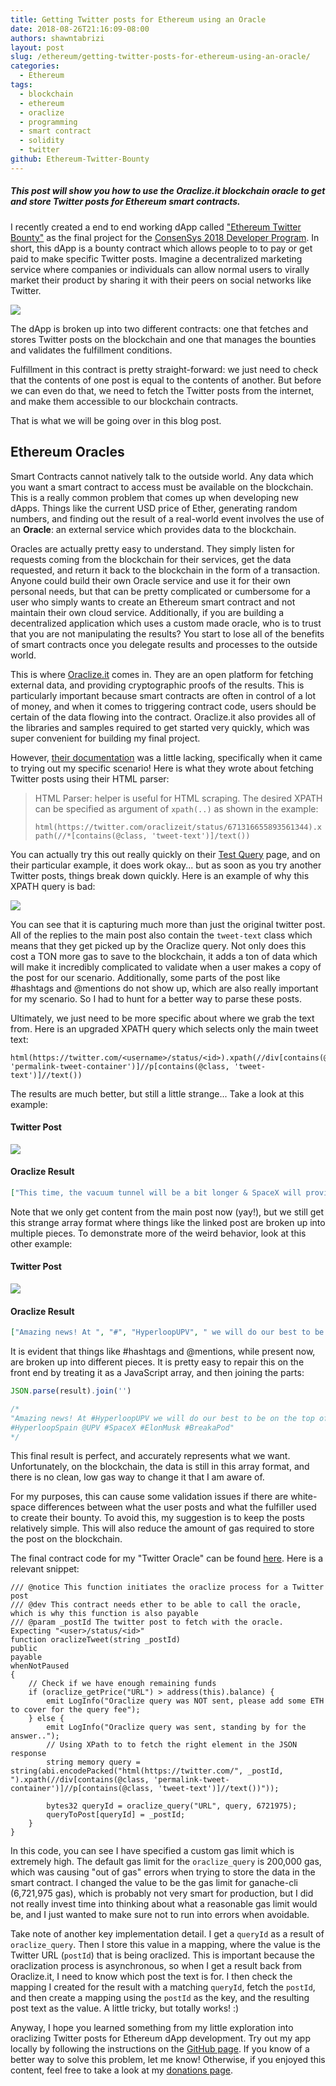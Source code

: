 ```yaml
---
title: Getting Twitter posts for Ethereum using an Oracle
date: 2018-08-26T21:16:09-08:00
authors: shawntabrizi
layout: post
slug: /ethereum/getting-twitter-posts-for-ethereum-using-an-oracle/
categories:
  - Ethereum
tags:
  - blockchain
  - ethereum
  - oraclize
  - programming
  - smart contract
  - solidity
  - twitter
github: Ethereum-Twitter-Bounty
---
```


##### This post will show you how to use the Oraclize.it blockchain oracle to get and store Twitter posts for Ethereum smart contracts.

I recently created a end to end working dApp called ["Ethereum Twitter Bounty"](https://github.com/shawntabrizi/Ethereum-Twitter-Bounty) as the final project for the [ConsenSys 2018 Developer Program](https://consensys.net/academy/2018developer/). In short, this dApp is a bounty contract which allows people to to pay or get paid to make specific Twitter posts. Imagine a decentralized marketing service where companies or individuals can allow normal users to virally market their product by sharing it with their peers on social networks like Twitter.

![](/assets/images/img_5b838a8f8a429.png)

The dApp is broken up into two different contracts: one that fetches and stores Twitter posts on the blockchain and one that manages the bounties and validates the fulfillment conditions.

Fulfillment in this contract is pretty straight-forward: we just need to check that the contents of one post is equal to the contents of another. But before we can even do that, we need to fetch the Twitter posts from the internet, and make them accessible to our blockchain contracts.

That is what we will be going over in this blog post.

## Ethereum Oracles

Smart Contracts cannot natively talk to the outside world. Any data which you want a smart contract to access must be available on the blockchain. This is a really common problem that comes up when developing new dApps. Things like the current USD price of Ether, generating random numbers, and finding out the result of a real-world event involves the use of an **Oracle**: an external service which provides data to the blockchain.

Oracles are actually pretty easy to understand. They simply listen for requests coming from the blockchain for their services, get the data requested, and return it back to the blockchain in the form of a transaction. Anyone could build their own Oracle service and use it for their own personal needs, but that can be pretty complicated or cumbersome for a user who simply wants to create an Ethereum smart contract and not maintain their own cloud service. Additionally, if you are building a decentralized application which uses a custom made oracle, who is to trust that you are not manipulating the results? You start to lose all of the benefits of smart contracts once you delegate results and processes to the outside world.

This is where [Oraclize.it](http://www.oraclize.it/) comes in. They are an open platform for fetching external data, and providing cryptographic proofs of the results. This is particularly important because smart contracts are often in control of a lot of money, and when it comes to triggering contract code, users should be certain of the data flowing into the contract. Oraclize.it also provides all of the libraries and samples required to get started very quickly, which was super convenient for building my final project.

However, [their documentation](http://docs.oraclize.it/) was a little lacking, specifically when it came to trying out my specific scenario! Here is what they wrote about fetching Twitter posts using their HTML parser:

> HTML Parser: helper is useful for HTML scraping. The desired XPATH can be specified as argument of `xpath(..)` as shown in the example:
>
> `html(https://twitter.com/oraclizeit/status/671316655893561344).xpath(//*[contains(@class, 'tweet-text')]/text())`

You can actually try this out really quickly on their [Test Query](http://app.oraclize.it/home/test_query) page, and on their particular example, it does work okay... but as soon as you try another Twitter posts, things break down quickly. Here is an example of why this XPATH query is bad:

![](/assets/images/img_5b833f04ca84f.png)

You can see that it is capturing much more than just the original twitter post. All of the replies to the main post also contain the `tweet-text` class which means that they get picked up by the Oraclize query. Not only does this cost a TON more gas to save to the blockchain, it adds a ton of data which will make it incredibly complicated to validate when a user makes a copy of the post for our scenario. Additionally, some parts of the post like #hashtags and @mentions do not show up, which are also really important for my scenario. So I had to hunt for a better way to parse these posts.

Ultimately, we just need to be more specific about where we grab the text from. Here is an upgraded XPATH query which selects only the main tweet text:

```
html(https://twitter.com/<username>/status/<id>).xpath(//div[contains(@class, 'permalink-tweet-container')]//p[contains(@class, 'tweet-text')]//text())
```

The results are much better, but still a little strange... Take a look at this example:

#### Twitter Post

![](/assets/images/img_5b834588d4946.png)

#### Oraclize Result

```json
["This time, the vacuum tunnel will be a bit longer & SpaceX will provide some advance funding for student teams with most promising designs. Bonus award for all race pods that exceed half the speed of sound!", "https://", "twitter.com/hyperloop/stat", "us/1032818998243520512", "\u00a0", "\u2026"]
```

Note that we only get content from the main post now (yay!), but we still get this strange array format where things like the linked post are broken up into multiple pieces. To demonstrate more of the weird behavior, look at this other example:

#### Twitter Post

![](/assets/images/img_5b83469aa1592.png)

#### Oraclize Result

```json
["Amazing news! At ", "#", "HyperloopUPV", " we will do our best to be on the top of the ", "@", "SpaceX", " ", "#", "Hyperloop", " competition this time! ", "@", "boringcompany", " ", "@", "hyperloop", "\n", "#", "HyperloopSpain", " ", "@", "UPV", " ", "#", "SpaceX", " ", "#", "ElonMusk", " ", "#", "BreakaPod"]
```

It is evident that things like #hashtags and @mentions, while present now, are broken up into different pieces. It is pretty easy to repair this on the front end by treating it as a JavaScript array, and then joining the parts:

```javascript
JSON.parse(result).join('')

/*
"Amazing news! At #HyperloopUPV we will do our best to be on the top of the @SpaceX #Hyperloop competition this time! @boringcompany @hyperloop
#HyperloopSpain @UPV #SpaceX #ElonMusk #BreakaPod"
*/
```

This final result is perfect, and accurately represents what we want. Unfortunately, on the blockchain, the data is still in this array format, and there is no clean, low gas way to change it that I am aware of.

For my purposes, this can cause some validation issues if there are white-space differences between what the user posts and what the fulfiller used to create their bounty. To avoid this, my suggestion is to keep the posts relatively simple. This will also reduce the amount of gas required to store the post on the blockchain.

The final contract code for my "Twitter Oracle" can be found [here](https://github.com/shawntabrizi/Ethereum-Twitter-Bounty/blob/master/twitter-bounty/contracts/TwitterOracle.sol). Here is a relevant snippet:

```
/// @notice This function initiates the oraclize process for a Twitter post
/// @dev This contract needs ether to be able to call the oracle, which is why this function is also payable
/// @param _postId The twitter post to fetch with the oracle. Expecting "<user>/status/<id>"
function oraclizeTweet(string _postId)
public
payable
whenNotPaused
{
    // Check if we have enough remaining funds
    if (oraclize_getPrice("URL") > address(this).balance) {
        emit LogInfo("Oraclize query was NOT sent, please add some ETH to cover for the query fee");
    } else {
        emit LogInfo("Oraclize query was sent, standing by for the answer..");
        // Using XPath to to fetch the right element in the JSON response
        string memory query = string(abi.encodePacked("html(https://twitter.com/", _postId, ").xpath(//div[contains(@class, 'permalink-tweet-container')]//p[contains(@class, 'tweet-text')]//text())"));

        bytes32 queryId = oraclize_query("URL", query, 6721975);
        queryToPost[queryId] = _postId;
    }
}
```

In this code, you can see I have specified a custom gas limit which is extremely high. The default gas limit for the `oraclize_query` is 200,000 gas, which was causing "out of gas" errors when trying to store the data in the smart contract. I changed the value to be the gas limit for ganache-cli (6,721,975 gas), which is probably not very smart for production, but I did not really invest time into thinking about what a reasonable gas limit would be, and I just wanted to make sure not to run into errors when avoidable.

Take note of another key implementation detail. I get a `queryId` as a result of `oraclize_query`. Then I store this value in a mapping, where the value is the Twitter URL (`postId`) that is being oraclized. This is important because the oraclization process is asynchronous, so when I get a result back from Oraclize.it, I need to know which post the text is for. I then check the mapping I created for the result with a matching `queryId`, fetch the `postId`, and then create a mapping using the `postId` as the key, and the resulting post text as the value. A little tricky, but totally works! :)

Anyway, I hope you learned something from my little exploration into oraclizing Twitter posts for Ethereum dApp development. Try out my app locally by following the instructions on the [GitHub page](https://github.com/shawntabrizi/Ethereum-Twitter-Bounty). If you know of a better way to solve this problem, let me know! Otherwise, if you enjoyed this content, feel free to take a look at my [donations page](https://shawntabrizi.com/donate/).
